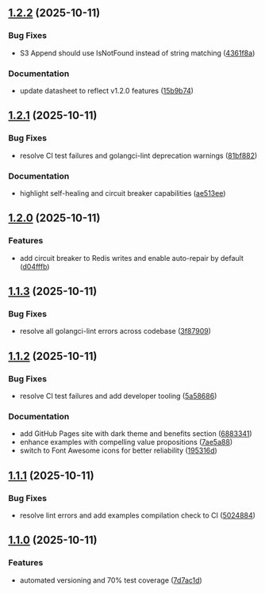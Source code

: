 ## [1.2.2](https://github.com/adrianmcphee/smarterbase/compare/v1.2.1...v1.2.2) (2025-10-11)

### Bug Fixes

* S3 Append should use IsNotFound instead of string matching ([4361f8a](https://github.com/adrianmcphee/smarterbase/commit/4361f8ab29998ff29eba523b9b97b734bb2da062))

### Documentation

* update datasheet to reflect v1.2.0 features ([15b9b74](https://github.com/adrianmcphee/smarterbase/commit/15b9b7496376a8016b98ffaa5ad359a01c1f133b))

## [1.2.1](https://github.com/adrianmcphee/smarterbase/compare/v1.2.0...v1.2.1) (2025-10-11)

### Bug Fixes

* resolve CI test failures and golangci-lint deprecation warnings ([81bf882](https://github.com/adrianmcphee/smarterbase/commit/81bf8821ed0bce52b1bb5e9a91393b7030bf276c))

### Documentation

* highlight self-healing and circuit breaker capabilities ([ae513ee](https://github.com/adrianmcphee/smarterbase/commit/ae513ee854cc0de5aa3c65cf34ee687da0876d24))

## [1.2.0](https://github.com/adrianmcphee/smarterbase/compare/v1.1.3...v1.2.0) (2025-10-11)

### Features

* add circuit breaker to Redis writes and enable auto-repair by default ([d04fffb](https://github.com/adrianmcphee/smarterbase/commit/d04fffb2230aca03580b32c3dcef19e5b7e948ce))

## [1.1.3](https://github.com/adrianmcphee/smarterbase/compare/v1.1.2...v1.1.3) (2025-10-11)

### Bug Fixes

* resolve all golangci-lint errors across codebase ([3f87909](https://github.com/adrianmcphee/smarterbase/commit/3f879098de90506aa03b79091de0bd8e02a0ab01))

## [1.1.2](https://github.com/adrianmcphee/smarterbase/compare/v1.1.1...v1.1.2) (2025-10-11)

### Bug Fixes

* resolve CI test failures and add developer tooling ([5a58686](https://github.com/adrianmcphee/smarterbase/commit/5a5868677fb2e765f15e8db6de08dc3b5f4ce223))

### Documentation

* add GitHub Pages site with dark theme and benefits section ([6883341](https://github.com/adrianmcphee/smarterbase/commit/6883341e6fa27a83ff4b657aba18c24235c2f897))
* enhance examples with compelling value propositions ([7ae5a88](https://github.com/adrianmcphee/smarterbase/commit/7ae5a883d11f3fba51679b3b10ff01bc989cf8dd))
* switch to Font Awesome icons for better reliability ([195316d](https://github.com/adrianmcphee/smarterbase/commit/195316d540715ea23f0f2c133fcbd40c5d854088))

## [1.1.1](https://github.com/adrianmcphee/smarterbase/compare/v1.1.0...v1.1.1) (2025-10-11)

### Bug Fixes

* resolve lint errors and add examples compilation check to CI ([5024884](https://github.com/adrianmcphee/smarterbase/commit/50248844fef5cbabb70019046074ddac02f4de8e))

## [1.1.0](https://github.com/adrianmcphee/smarterbase/compare/v1.0.2...v1.1.0) (2025-10-11)

### Features

* automated versioning and 70% test coverage ([7d7ac1d](https://github.com/adrianmcphee/smarterbase/commit/7d7ac1deda88a281bb2d2317adb272ffc05e663b))

